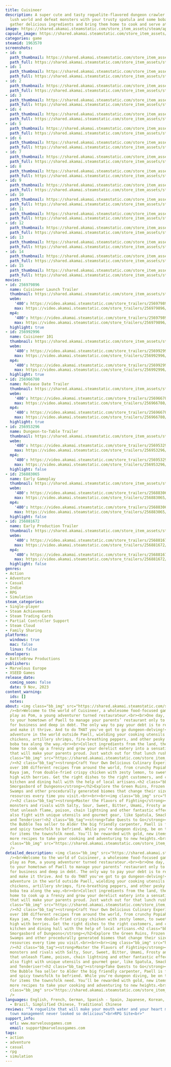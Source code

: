 ```yaml
---
title: Cuisineer
description: A super cute and tasty roguelite-flavored dungeon crawler! Explore a
  lush world and defeat monsters with your trusty spatula and some boba tea, then
  gather delicious ingredients and bring them home to cook and serve at your restaurant!
image: https://shared.akamai.steamstatic.com/store_item_assets/steam/apps/1963570/header.jpg?t=1731501603
capsule_image: https://shared.akamai.steamstatic.com/store_item_assets/steam/apps/1963570/ac2feaa1c9a28651abdc0c7e28943063aaab30d9/capsule_231x87.jpg?t=1731501603
categories: game
steamid: 1963570
screenshots:
- id: 0
  path_thumbnail: https://shared.akamai.steamstatic.com/store_item_assets/steam/apps/1963570/ss_e4e595753c80c7ca52e2ee2539a4a20547091f9d.600x338.jpg?t=1731501603
  path_full: https://shared.akamai.steamstatic.com/store_item_assets/steam/apps/1963570/ss_e4e595753c80c7ca52e2ee2539a4a20547091f9d.1920x1080.jpg?t=1731501603
- id: 1
  path_thumbnail: https://shared.akamai.steamstatic.com/store_item_assets/steam/apps/1963570/ss_47da711bcb386f2b790accda99ad549b86be706a.600x338.jpg?t=1731501603
  path_full: https://shared.akamai.steamstatic.com/store_item_assets/steam/apps/1963570/ss_47da711bcb386f2b790accda99ad549b86be706a.1920x1080.jpg?t=1731501603
- id: 2
  path_thumbnail: https://shared.akamai.steamstatic.com/store_item_assets/steam/apps/1963570/ss_71f946709d85a0d09696b7c5403697bafc084c4c.600x338.jpg?t=1731501603
  path_full: https://shared.akamai.steamstatic.com/store_item_assets/steam/apps/1963570/ss_71f946709d85a0d09696b7c5403697bafc084c4c.1920x1080.jpg?t=1731501603
- id: 3
  path_thumbnail: https://shared.akamai.steamstatic.com/store_item_assets/steam/apps/1963570/ss_1aad595e34194254ed73574b2d871d28e169a840.600x338.jpg?t=1731501603
  path_full: https://shared.akamai.steamstatic.com/store_item_assets/steam/apps/1963570/ss_1aad595e34194254ed73574b2d871d28e169a840.1920x1080.jpg?t=1731501603
- id: 4
  path_thumbnail: https://shared.akamai.steamstatic.com/store_item_assets/steam/apps/1963570/ss_b9e8a101595593a9555f3cb12d54ec111d1a098a.600x338.jpg?t=1731501603
  path_full: https://shared.akamai.steamstatic.com/store_item_assets/steam/apps/1963570/ss_b9e8a101595593a9555f3cb12d54ec111d1a098a.1920x1080.jpg?t=1731501603
- id: 5
  path_thumbnail: https://shared.akamai.steamstatic.com/store_item_assets/steam/apps/1963570/ss_3f4c5d3c4ea8c2266d8282283aef7fd59079a199.600x338.jpg?t=1731501603
  path_full: https://shared.akamai.steamstatic.com/store_item_assets/steam/apps/1963570/ss_3f4c5d3c4ea8c2266d8282283aef7fd59079a199.1920x1080.jpg?t=1731501603
- id: 6
  path_thumbnail: https://shared.akamai.steamstatic.com/store_item_assets/steam/apps/1963570/ss_54a8679e8ac57976861f95e6ad0ebd9c9d31d254.600x338.jpg?t=1731501603
  path_full: https://shared.akamai.steamstatic.com/store_item_assets/steam/apps/1963570/ss_54a8679e8ac57976861f95e6ad0ebd9c9d31d254.1920x1080.jpg?t=1731501603
- id: 7
  path_thumbnail: https://shared.akamai.steamstatic.com/store_item_assets/steam/apps/1963570/ss_fc28b285e73af43ed962dae23540efcca5521441.600x338.jpg?t=1731501603
  path_full: https://shared.akamai.steamstatic.com/store_item_assets/steam/apps/1963570/ss_fc28b285e73af43ed962dae23540efcca5521441.1920x1080.jpg?t=1731501603
- id: 8
  path_thumbnail: https://shared.akamai.steamstatic.com/store_item_assets/steam/apps/1963570/ss_080141d96074be8b8f126ff4fb90a6d9ca980b11.600x338.jpg?t=1731501603
  path_full: https://shared.akamai.steamstatic.com/store_item_assets/steam/apps/1963570/ss_080141d96074be8b8f126ff4fb90a6d9ca980b11.1920x1080.jpg?t=1731501603
- id: 9
  path_thumbnail: https://shared.akamai.steamstatic.com/store_item_assets/steam/apps/1963570/ss_d873ed97c47dcd24ec2616b2d4957329e9ff58f9.600x338.jpg?t=1731501603
  path_full: https://shared.akamai.steamstatic.com/store_item_assets/steam/apps/1963570/ss_d873ed97c47dcd24ec2616b2d4957329e9ff58f9.1920x1080.jpg?t=1731501603
- id: 10
  path_thumbnail: https://shared.akamai.steamstatic.com/store_item_assets/steam/apps/1963570/ss_0958c23aa60d981ab80d576249016e14a9523f76.600x338.jpg?t=1731501603
  path_full: https://shared.akamai.steamstatic.com/store_item_assets/steam/apps/1963570/ss_0958c23aa60d981ab80d576249016e14a9523f76.1920x1080.jpg?t=1731501603
- id: 11
  path_thumbnail: https://shared.akamai.steamstatic.com/store_item_assets/steam/apps/1963570/ss_75ac3892801b1191507e97ed1d1dba558e9b54bd.600x338.jpg?t=1731501603
  path_full: https://shared.akamai.steamstatic.com/store_item_assets/steam/apps/1963570/ss_75ac3892801b1191507e97ed1d1dba558e9b54bd.1920x1080.jpg?t=1731501603
- id: 12
  path_thumbnail: https://shared.akamai.steamstatic.com/store_item_assets/steam/apps/1963570/ss_2ad8850c22232803fcb33749b05e5a2a916ec062.600x338.jpg?t=1731501603
  path_full: https://shared.akamai.steamstatic.com/store_item_assets/steam/apps/1963570/ss_2ad8850c22232803fcb33749b05e5a2a916ec062.1920x1080.jpg?t=1731501603
- id: 13
  path_thumbnail: https://shared.akamai.steamstatic.com/store_item_assets/steam/apps/1963570/ss_00165c302dd4792e0a3de0f319565fa9bcf8a7e6.600x338.jpg?t=1731501603
  path_full: https://shared.akamai.steamstatic.com/store_item_assets/steam/apps/1963570/ss_00165c302dd4792e0a3de0f319565fa9bcf8a7e6.1920x1080.jpg?t=1731501603
- id: 14
  path_thumbnail: https://shared.akamai.steamstatic.com/store_item_assets/steam/apps/1963570/ss_29cf285f0f150df91865cba84b2261a10db12c14.600x338.jpg?t=1731501603
  path_full: https://shared.akamai.steamstatic.com/store_item_assets/steam/apps/1963570/ss_29cf285f0f150df91865cba84b2261a10db12c14.1920x1080.jpg?t=1731501603
- id: 15
  path_thumbnail: https://shared.akamai.steamstatic.com/store_item_assets/steam/apps/1963570/ss_44bbc34b6fb13fcbdb8add963e3dd941f8a3aaec.600x338.jpg?t=1731501603
  path_full: https://shared.akamai.steamstatic.com/store_item_assets/steam/apps/1963570/ss_44bbc34b6fb13fcbdb8add963e3dd941f8a3aaec.1920x1080.jpg?t=1731501603
movies:
- id: 256979896
  name: Cuisineer Launch Trailer
  thumbnail: https://shared.akamai.steamstatic.com/store_item_assets/steam/apps/256979896/movie.293x165.jpg?t=1699551181
  webm:
    '480': https://video.akamai.steamstatic.com/store_trailers/256979896/movie480_vp9.webm?t=1699551181
    max: https://video.akamai.steamstatic.com/store_trailers/256979896/movie_max_vp9.webm?t=1699551181
  mp4:
    '480': https://video.akamai.steamstatic.com/store_trailers/256979896/movie480.mp4?t=1699551181
    max: https://video.akamai.steamstatic.com/store_trailers/256979896/movie_max.mp4?t=1699551181
  highlight: true
- id: 256992996
  name: Cuisineer 101
  thumbnail: https://shared.akamai.steamstatic.com/store_item_assets/steam/apps/256992996/movie.293x165.jpg?t=1704829705
  webm:
    '480': https://video.akamai.steamstatic.com/store_trailers/256992996/movie480_vp9.webm?t=1704829705
    max: https://video.akamai.steamstatic.com/store_trailers/256992996/movie_max_vp9.webm?t=1704829705
  mp4:
    '480': https://video.akamai.steamstatic.com/store_trailers/256992996/movie480.mp4?t=1704829705
    max: https://video.akamai.steamstatic.com/store_trailers/256992996/movie_max.mp4?t=1704829705
  highlight: true
- id: 256966780
  name: Release Date Trailer
  thumbnail: https://shared.akamai.steamstatic.com/store_item_assets/steam/apps/256966780/movie.293x165.jpg?t=1693507800
  webm:
    '480': https://video.akamai.steamstatic.com/store_trailers/256966780/movie480_vp9.webm?t=1693507800
    max: https://video.akamai.steamstatic.com/store_trailers/256966780/movie_max_vp9.webm?t=1693507800
  mp4:
    '480': https://video.akamai.steamstatic.com/store_trailers/256966780/movie480.mp4?t=1693507800
    max: https://video.akamai.steamstatic.com/store_trailers/256966780/movie_max.mp4?t=1693507800
  highlight: true
- id: 256953296
  name: Dungeon-to-Table Trailer
  thumbnail: https://shared.akamai.steamstatic.com/store_item_assets/steam/apps/256953296/movie.293x165.jpg?t=1686927677
  webm:
    '480': https://video.akamai.steamstatic.com/store_trailers/256953296/movie480_vp9.webm?t=1686927677
    max: https://video.akamai.steamstatic.com/store_trailers/256953296/movie_max_vp9.webm?t=1686927677
  mp4:
    '480': https://video.akamai.steamstatic.com/store_trailers/256953296/movie480.mp4?t=1686927677
    max: https://video.akamai.steamstatic.com/store_trailers/256953296/movie_max.mp4?t=1686927677
  highlight: false
- id: 256883065
  name: Early Gameplay
  thumbnail: https://shared.akamai.steamstatic.com/store_item_assets/steam/apps/256883065/movie.293x165.jpg?t=1686926334
  webm:
    '480': https://video.akamai.steamstatic.com/store_trailers/256883065/movie480_vp9.webm?t=1686926334
    max: https://video.akamai.steamstatic.com/store_trailers/256883065/movie_max_vp9.webm?t=1686926334
  mp4:
    '480': https://video.akamai.steamstatic.com/store_trailers/256883065/movie480.mp4?t=1686926334
    max: https://video.akamai.steamstatic.com/store_trailers/256883065/movie_max.mp4?t=1686926334
  highlight: false
- id: 256881672
  name: Early Production Trailer
  thumbnail: https://shared.akamai.steamstatic.com/store_item_assets/steam/apps/256881672/movie.293x165.jpg?t=1686926338
  webm:
    '480': https://video.akamai.steamstatic.com/store_trailers/256881672/movie480_vp9.webm?t=1686926338
    max: https://video.akamai.steamstatic.com/store_trailers/256881672/movie_max_vp9.webm?t=1686926338
  mp4:
    '480': https://video.akamai.steamstatic.com/store_trailers/256881672/movie480.mp4?t=1686926338
    max: https://video.akamai.steamstatic.com/store_trailers/256881672/movie_max.mp4?t=1686926338
  highlight: false
genres:
- Action
- Adventure
- Casual
- Indie
- RPG
- Simulation
steam_categories:
- Single-player
- Steam Achievements
- Steam Trading Cards
- Partial Controller Support
- Steam Cloud
- Family Sharing
platforms:
  windows: true
  mac: false
  linux: false
developers:
- BattleBrew Productions
publishers:
- Marvelous Europe
- XSEED Games
release_date:
  coming_soon: false
  date: 9 Nov, 2023
content_warning:
  ids: []
  notes:
about: <img class="bb_img" src="https://shared.akamai.steamstatic.com/store_item_assets/steam/apps/1963570/extras/LOGO.png?t=1731501603"
  /><br>Welcome to the world of Cuisineer, a wholesome food-focused game where you
  play as Pom, a young adventurer turned restaurateur.<br><br>One day, you return
  to your hometown of Paell to manage your parents’ restaurant only to find it closed
  for business and deep in debt. The only way to pay your debt is to re-open the restaurant
  and make it thrive. And to do THAT you've got to go dungeon-delving!<br><br>Pursue
  adventure in the world outside Paell, wielding your cooking utensils against giant
  chickens, artillery shrimps, fire-breathing peppers, and other pesky perils, sipping
  boba tea along the way.<br><br>Collect ingredients from the land, then take them
  home to cook up a frenzy and grow your derelict eatery into a sensational restaurant
  that will make your parents proud. Just watch out for that lunch rush!<br><br><img
  class="bb_img" src="https://shared.akamai.steamstatic.com/store_item_assets/steam/apps/1963570/extras/gif1.gif?t=1731501603"
  /><h2 class="bb_tag"><strong>Craft Your Own Delicious Culinary Experience</strong></h2>Cook
  over 100 different recipes from around the world, from crunchy Popiah rolls to rich
  Kaya jam, from double-fried crispy chicken with zesty lemon, to sweet treats piled
  high with berries. Get the right dishes to the right customers, and customize your
  kitchen and dining hall with the help of local artisans.<h2 class="bb_tag"><strong>A
  Smorgasbord of Dungeons</strong></h2>Explore the Green Ruins, Frozen Fjord, Konpeito
  Swamps and other procedurally generated biomes that change their size, shape, and
  resources every time you visit.<br><br><br><img class="bb_img" src="https://shared.akamai.steamstatic.com/store_item_assets/steam/apps/1963570/extras/gif2.gif?t=1731501603"
  /><h2 class="bb_tag"><strong>Master the Flavors of Fighting</strong></h2>Knock out
  monsters and rivals with Salty, Sour, Sweet, Bitter, Umami, Frosty and Toasty powers
  that unleash flame, poison, chain lightning and other fantastic effects. You can
  also fight with unique utensils and gourmet gear, like Spatula, Smackerel, Swordfish
  and Tenderiser!<h2 class="bb_tag"><strong>Take Quests to Go</strong></h2>From Naicha
  the Bubble Tea seller to Alder the big friendly carpenter, Paell is full of sweet
  and spicy townsfolk to befriend. While you’re dungeon diving, be on the lookout
  for items the townsfolk need. You’ll be rewarded with gold, new items, and even
  more recipes to take your cooking and adventuring to new heights.<br><br><br><img
  class="bb_img" src="https://shared.akamai.steamstatic.com/store_item_assets/steam/apps/1963570/extras/Cuisineer_characters.png?t=1731501603"
  />
detailed_description: <img class="bb_img" src="https://shared.akamai.steamstatic.com/store_item_assets/steam/apps/1963570/extras/LOGO.png?t=1731501603"
  /><br>Welcome to the world of Cuisineer, a wholesome food-focused game where you
  play as Pom, a young adventurer turned restaurateur.<br><br>One day, you return
  to your hometown of Paell to manage your parents’ restaurant only to find it closed
  for business and deep in debt. The only way to pay your debt is to re-open the restaurant
  and make it thrive. And to do THAT you've got to go dungeon-delving!<br><br>Pursue
  adventure in the world outside Paell, wielding your cooking utensils against giant
  chickens, artillery shrimps, fire-breathing peppers, and other pesky perils, sipping
  boba tea along the way.<br><br>Collect ingredients from the land, then take them
  home to cook up a frenzy and grow your derelict eatery into a sensational restaurant
  that will make your parents proud. Just watch out for that lunch rush!<br><br><img
  class="bb_img" src="https://shared.akamai.steamstatic.com/store_item_assets/steam/apps/1963570/extras/gif1.gif?t=1731501603"
  /><h2 class="bb_tag"><strong>Craft Your Own Delicious Culinary Experience</strong></h2>Cook
  over 100 different recipes from around the world, from crunchy Popiah rolls to rich
  Kaya jam, from double-fried crispy chicken with zesty lemon, to sweet treats piled
  high with berries. Get the right dishes to the right customers, and customize your
  kitchen and dining hall with the help of local artisans.<h2 class="bb_tag"><strong>A
  Smorgasbord of Dungeons</strong></h2>Explore the Green Ruins, Frozen Fjord, Konpeito
  Swamps and other procedurally generated biomes that change their size, shape, and
  resources every time you visit.<br><br><br><img class="bb_img" src="https://shared.akamai.steamstatic.com/store_item_assets/steam/apps/1963570/extras/gif2.gif?t=1731501603"
  /><h2 class="bb_tag"><strong>Master the Flavors of Fighting</strong></h2>Knock out
  monsters and rivals with Salty, Sour, Sweet, Bitter, Umami, Frosty and Toasty powers
  that unleash flame, poison, chain lightning and other fantastic effects. You can
  also fight with unique utensils and gourmet gear, like Spatula, Smackerel, Swordfish
  and Tenderiser!<h2 class="bb_tag"><strong>Take Quests to Go</strong></h2>From Naicha
  the Bubble Tea seller to Alder the big friendly carpenter, Paell is full of sweet
  and spicy townsfolk to befriend. While you’re dungeon diving, be on the lookout
  for items the townsfolk need. You’ll be rewarded with gold, new items, and even
  more recipes to take your cooking and adventuring to new heights.<br><br><br><img
  class="bb_img" src="https://shared.akamai.steamstatic.com/store_item_assets/steam/apps/1963570/extras/Cuisineer_characters.png?t=1731501603"
  />
languages: English, French, German, Spanish - Spain, Japanese, Korean, Portuguese
  - Brazil, Simplified Chinese, Traditional Chinese
reviews: "“A roguelite that will make your mouth water and your heart melt”<br>OverageGaming<br><br>“Dungeon-crawling
  town management never looked so delicious”<br>RPG Site<br>"
support_info:
  url: www.marvelousgames.com
  email: support@marvelousgames.com
tags:
- action
- adventure
- casual
- rpg
- simulation
---
```

